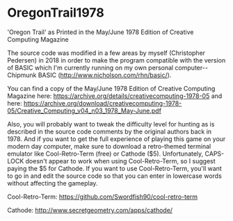 # OregonTrail1978
'Oregon Trail' as Printed in the May/June 1978 Edition of Creative Computing Magazine

The source code was modified in a few areas by myself (Christopher Pedersen) in 2018
in order to make the program compatible with the version of BASIC which I'm currently
running on my own personal computer-- Chipmunk BASIC (http://www.nicholson.com/rhn/basic/).

You can find a copy of the May/June 1978 Edition of Creative Computing Magazine
here: https://archive.org/details/creativecomputing-1978-05
and here: https://archive.org/download/creativecomputing-1978-05/Creative_Computing_v04_n03_1978_May-June.pdf

Also, you will probably want to tweak the difficulty level for hunting as is described
in the source code comments by the original authors back in 1978. And if you want to 
get the full experience of playing this game on your modern day computer, make sure
to download a retro-themed terminal emulator like Cool-Retro-Term (free) or Cathode ($5).
Unfortunately, CAPS-LOCK doesn't appear to work when using Cool-Retro-Term, so I suggest
paying the $5 for Cathode. If you want to use Cool-Retro-Term, you'll want to go in
and edit the source code so that you can enter in lowercase words without affecting
the gameplay.

Cool-Retro-Term: https://github.com/Swordfish90/cool-retro-term

Cathode: http://www.secretgeometry.com/apps/cathode/
  


